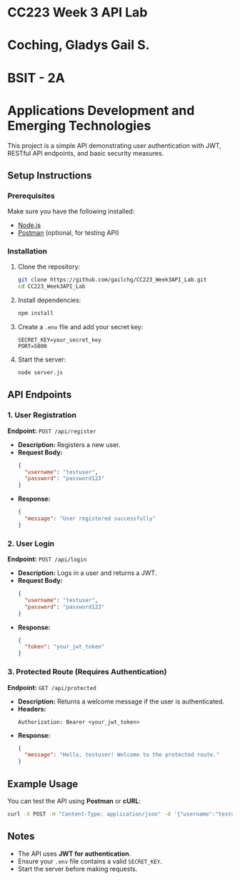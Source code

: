 # CC223 Week 3 API Lab
# Coching, Gladys Gail S.
# BSIT - 2A
# Applications Development and Emerging Technologies

This project is a simple API demonstrating user authentication with JWT, RESTful API endpoints, and basic security measures.

## Setup Instructions

### Prerequisites
Make sure you have the following installed:
- [Node.js](https://nodejs.org/en/download/)
- [Postman](https://www.postman.com/downloads/) (optional, for testing API)

### Installation
1. Clone the repository:
   ```sh
   git clone https://github.com/gailchg/CC223_Week3API_Lab.git
   cd CC223_Week3API_Lab
   ```
2. Install dependencies:
   ```sh
   npm install
   ```
3. Create a `.env` file and add your secret key:
   ```env
   SECRET_KEY=your_secret_key
   PORT=5000
   ```
4. Start the server:
   ```sh
   node server.js
   ```

## API Endpoints

### 1️. User Registration
**Endpoint:** `POST /api/register`
- **Description:** Registers a new user.
- **Request Body:**
  ```json
  {
    "username": "testuser",
    "password": "password123"
  }
  ```
- **Response:**
  ```json
  {
    "message": "User registered successfully"
  }
  ```

### 2. User Login
**Endpoint:** `POST /api/login`
- **Description:** Logs in a user and returns a JWT.
- **Request Body:**
  ```json
  {
    "username": "testuser",
    "password": "password123"
  }
  ```
- **Response:**
  ```json
  {
    "token": "your_jwt_token"
  }
  ```

### 3. Protected Route (Requires Authentication)
**Endpoint:** `GET /api/protected`
- **Description:** Returns a welcome message if the user is authenticated.
- **Headers:**
  ```
  Authorization: Bearer <your_jwt_token>
  ```
- **Response:**
  ```json
  {
    "message": "Hello, testuser! Welcome to the protected route."
  }
  ```

## Example Usage
You can test the API using **Postman** or **cURL**:
```sh
curl -X POST -H "Content-Type: application/json" -d '{"username":"testuser","password":"password123"}' http://localhost:5000/api/login
```

## Notes
- The API uses **JWT for authentication**.
- Ensure your `.env` file contains a valid `SECRET_KEY`.
- Start the server before making requests.
